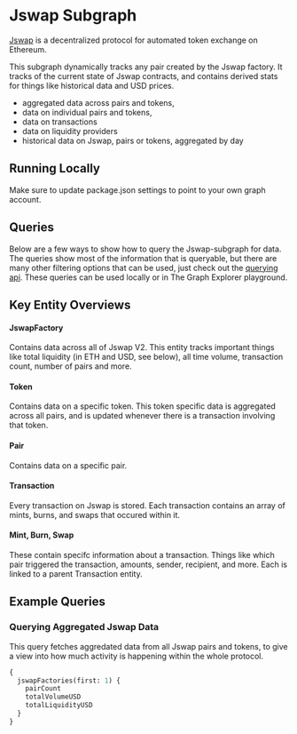 # Jswap Subgraph

[Jswap](https://jswap.finance/) is a decentralized protocol for automated token exchange on Ethereum.

This subgraph dynamically tracks any pair created by the Jswap factory. It tracks of the current state of Jswap contracts, and contains derived stats for things like historical data and USD prices.

- aggregated data across pairs and tokens,
- data on individual pairs and tokens,
- data on transactions
- data on liquidity providers
- historical data on Jswap, pairs or tokens, aggregated by day

## Running Locally

Make sure to update package.json settings to point to your own graph account.

## Queries

Below are a few ways to show how to query the Jswap-subgraph for data. The queries show most of the information that is queryable, but there are many other filtering options that can be used, just check out the [querying api](https://thegraph.com/docs/graphql-api). These queries can be used locally or in The Graph Explorer playground.

## Key Entity Overviews

#### JswapFactory

Contains data across all of Jswap V2. This entity tracks important things like total liquidity (in ETH and USD, see below), all time volume, transaction count, number of pairs and more.

#### Token

Contains data on a specific token. This token specific data is aggregated across all pairs, and is updated whenever there is a transaction involving that token.

#### Pair

Contains data on a specific pair.

#### Transaction

Every transaction on Jswap is stored. Each transaction contains an array of mints, burns, and swaps that occured within it.

#### Mint, Burn, Swap

These contain specifc information about a transaction. Things like which pair triggered the transaction, amounts, sender, recipient, and more. Each is linked to a parent Transaction entity.

## Example Queries

### Querying Aggregated Jswap Data

This query fetches aggredated data from all Jswap pairs and tokens, to give a view into how much activity is happening within the whole protocol.

```graphql
{
  jswapFactories(first: 1) {
    pairCount
    totalVolumeUSD
    totalLiquidityUSD
  }
}
```
